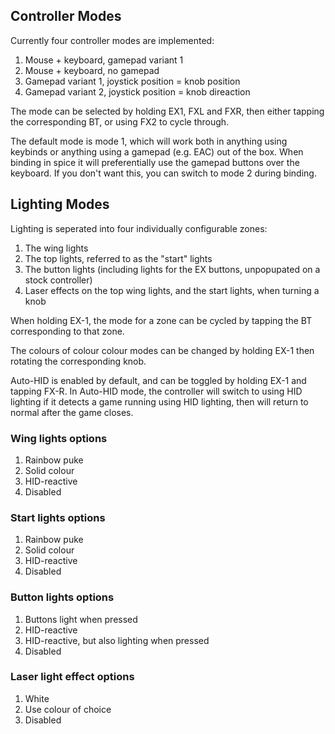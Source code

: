 ## Controller Modes
Currently four controller modes are implemented:
1. Mouse + keyboard, gamepad variant 1
2. Mouse + keyboard, no gamepad
3. Gamepad variant 1, joystick position = knob position
4. Gamepad variant 2, joystick position = knob direaction

The mode can be selected by holding EX1, FXL and FXR, then either tapping the corresponding BT, or using FX2 to cycle through.

The default mode is mode 1, which will work both in anything using keybinds or anything using a gamepad (e.g. EAC) out of the box. When binding in spice it will preferentially use the gamepad buttons over the keyboard. If you don't want this, you can switch to mode 2 during binding.

## Lighting Modes
Lighting is seperated into four individually configurable zones:
1. The wing lights
2. The top lights, referred to as the "start" lights
3. The button lights (including lights for the EX buttons, unpopupated on a stock controller)
4. Laser effects on the top wing lights, and the start lights, when turning a knob

When holding EX-1, the mode for a zone can be cycled by tapping the BT corresponding to that zone.

The colours of colour colour modes can be changed by holding EX-1 then rotating the corresponding knob.

Auto-HID is enabled by default, and can be toggled by holding EX-1 and tapping FX-R. In Auto-HID mode, the controller will switch to using HID lighting if it detects a game running using HID lighting, then will return to normal after the game closes.

### Wing lights options
1. Rainbow puke
2. Solid colour
3. HID-reactive
4. Disabled

### Start lights options
1. Rainbow puke
2. Solid colour
3. HID-reactive
4. Disabled

### Button lights options
1. Buttons light when pressed
2. HID-reactive
3. HID-reactive, but also lighting when pressed
4. Disabled

### Laser light effect options
1. White
2. Use colour of choice
3. Disabled
